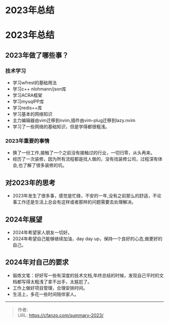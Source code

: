 # 2023年总结


<!--more-->
# 2023年总结
## 2023年做了哪些事？
### 技术学习
- 学习wfrest的基础用法
- 学习c++ nlohmann/json库
- 学习ACRA框架
- 学习mysqlPP库
- 学习redis++库
- 学习基本的网络知识
- 主力编辑器由vim迁移到nvim,插件由vim-plug迁移到lazy.nvim
- 学习了一些网络的基础知识，但是学得都很粗浅。


### 2023年重要的事情
- 换了一份工作,接触了一个之前没有接触过的行业，一切归零，从头再来。
- 经历了一次装修，因为所有流程都是找人做的，没有找装修公司，过程深有体会,也了解了很多装修的坑。

## 对2023年的思考
- 2023年发生了很多事，感觉是忙碌，不安的一年,没有之前那么的舒适，不论事工作还是生活上总会有这样或者那样的问题需要去处理解决。

## 2024年展望
- 2024年希望家人朋友一切好。
- 2024年希望自己能够继续加油，day day up，保持一个良好的心态,做更好的自己。

## 2024年对自己的要求
- 锻炼文笔：好好写一些有深度的技术文档,年终总结的时候，发现自己平时的文档都写得太粗浅了拿不出手，太尴尬了。
- 工作上做好项目管理，合理安排时间。
- 生活上，多花一些时间陪伴家人。


---

> 作者:   
> URL: https://cfanzp.com/summary-2023/  

